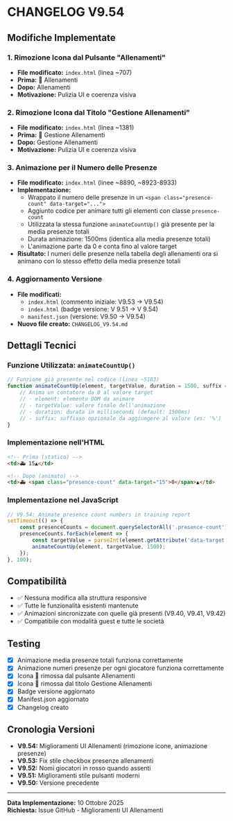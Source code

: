 # CHANGELOG V9.54

## Modifiche Implementate

### 1. Rimozione Icona dal Pulsante "Allenamenti"
- **File modificato:** `index.html` (linea ~707)
- **Prima:** 🏃 Allenamenti
- **Dopo:** Allenamenti
- **Motivazione:** Pulizia UI e coerenza visiva

### 2. Rimozione Icona dal Titolo "Gestione Allenamenti"
- **File modificato:** `index.html` (linea ~1381)
- **Prima:** 🏃 Gestione Allenamenti
- **Dopo:** Gestione Allenamenti
- **Motivazione:** Pulizia UI e coerenza visiva

### 3. Animazione per il Numero delle Presenze
- **File modificato:** `index.html` (linee ~8890, ~8923-8933)
- **Implementazione:**
  - Wrappato il numero delle presenze in un `<span class="presence-count" data-target="...">`
  - Aggiunto codice per animare tutti gli elementi con classe `presence-count`
  - Utilizzata la stessa funzione `animateCountUp()` già presente per la media presenze totali
  - Durata animazione: 1500ms (identica alla media presenze totali)
  - L'animazione parte da 0 e conta fino al valore target
- **Risultato:** I numeri delle presenze nella tabella degli allenamenti ora si animano con lo stesso effetto della media presenze totali

### 4. Aggiornamento Versione
- **File modificati:**
  - `index.html` (commento iniziale: V9.53 → V9.54)
  - `index.html` (badge versione: V 9.51 → V 9.54)
  - `manifest.json` (versione: V9.50 → V9.54)
- **Nuovo file creato:** `CHANGELOG_V9.54.md`

## Dettagli Tecnici

### Funzione Utilizzata: `animateCountUp()`
```javascript
// Funzione già presente nel codice (linea ~5183)
function animateCountUp(element, targetValue, duration = 1500, suffix = '') {
    // Anima un contatore da 0 al valore target
    // - element: elemento DOM da animare
    // - targetValue: valore finale dell'animazione
    // - duration: durata in millisecondi (default: 1500ms)
    // - suffix: suffisso opzionale da aggiungere al valore (es: '%')
}
```

### Implementazione nell'HTML
```html
<!-- Prima (statico) -->
<td>🚑 15▲</td>

<!-- Dopo (animato) -->
<td>🚑 <span class="presence-count" data-target="15">0</span>▲</td>
```

### Implementazione nel JavaScript
```javascript
// V9.54: Animate presence count numbers in training report
setTimeout(() => {
    const presenceCounts = document.querySelectorAll('.presence-count');
    presenceCounts.forEach(element => {
        const targetValue = parseInt(element.getAttribute('data-target'));
        animateCountUp(element, targetValue, 1500);
    });
}, 100);
```

## Compatibilità
- ✅ Nessuna modifica alla struttura responsive
- ✅ Tutte le funzionalità esistenti mantenute
- ✅ Animazioni sincronizzate con quelle già presenti (V9.40, V9.41, V9.42)
- ✅ Compatibile con modalità guest e tutte le società

## Testing
- [x] Animazione media presenze totali funziona correttamente
- [x] Animazione numeri presenze per ogni giocatore funziona correttamente
- [x] Icona 🏃 rimossa dal pulsante Allenamenti
- [x] Icona 🏃 rimossa dal titolo Gestione Allenamenti
- [x] Badge versione aggiornato
- [x] Manifest.json aggiornato
- [x] Changelog creato

## Cronologia Versioni
- **V9.54:** Miglioramenti UI Allenamenti (rimozione icone, animazione presenze)
- **V9.53:** Fix stile checkbox presenze allenamenti
- **V9.52:** Nomi giocatori in rosso quando assenti
- **V9.51:** Miglioramenti stile pulsanti moderni
- **V9.50:** Versione precedente

---
**Data Implementazione:** 10 Ottobre 2025  
**Richiesta:** Issue GitHub - Miglioramenti UI Allenamenti
